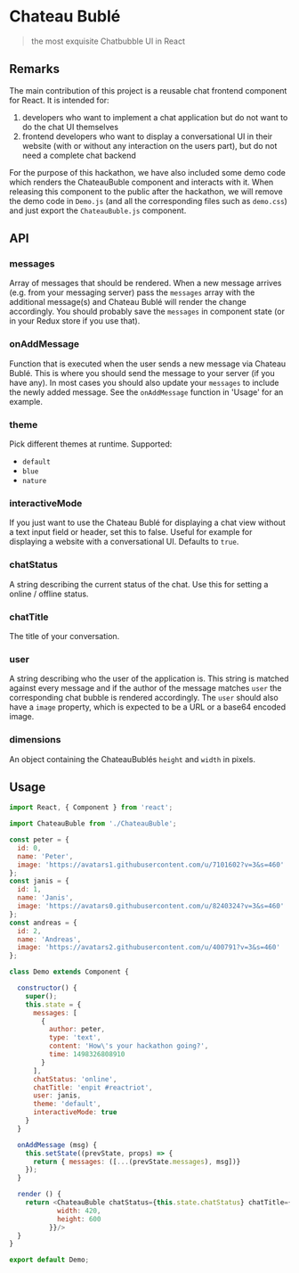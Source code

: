 # Chateau Bublé

> the most exquisite Chatbubble UI in React

## Remarks

The main contribution of this project is a reusable chat frontend component for React. It is intended for:

1. developers who want to implement a chat application but do not want to do the chat UI themselves
2. frontend developers who want to display a conversational UI in their website (with or without any interaction on the users part), but do not need a complete chat backend

For the purpose of this hackathon, we have also included some demo code which renders the ChateauBuble component and interacts with it. When releasing this component to the public after the hackathon, we will remove the demo code in `Demo.js` (and all the corresponding files such as `demo.css`) and just export the `ChateauBuble.js` component.

## API

### messages

Array of messages that should be rendered. When a new message arrives (e.g. from your messaging server) pass the `messages` array with the additional message(s) and Chateau Bublé will render the change accordingly. You should probably save the `messages` in component state (or in your Redux store if you use that).

### onAddMessage

Function that is executed when the user sends a new message via Chateau Bublé. This is where you should send the message to your server (if you have any). In most cases you should also update your `messages` to include the newly added message. See the `onAddMessage` function in 'Usage' for an example.

### theme

Pick different themes at runtime. Supported:

* `default`
* `blue`
* `nature`

### interactiveMode

If you just want to use the Chateau Bublé for displaying a chat view without a text input field or header, set this to false. Useful for example for displaying a website with a conversational UI. Defaults to `true`.

### chatStatus

A string describing the current status of the chat. Use this for setting a online / offline status.

### chatTitle

The title of your conversation.

### user

A string describing who the user of the application is. This string is matched against every message and if the author of the message matches `user` the corresponding chat bubble is rendered accordingly. The `user` should also have a `image` property, which is expected to be a URL or a base64 encoded image.

### dimensions

An object containing the ChateauBublés `height` and `width` in pixels.

## Usage

``` js
import React, { Component } from 'react';

import ChateauBuble from './ChateauBuble';

const peter = {
  id: 0,
  name: 'Peter',
  image: 'https://avatars1.githubusercontent.com/u/7101602?v=3&s=460'
};
const janis = {
  id: 1,
  name: 'Janis',
  image: 'https://avatars0.githubusercontent.com/u/8240324?v=3&s=460'
};
const andreas = {
  id: 2,
  name: 'Andreas',
  image: 'https://avatars2.githubusercontent.com/u/400791?v=3&s=460'
};

class Demo extends Component {

  constructor() {
    super();
    this.state = {
      messages: [
        {
          author: peter,
          type: 'text',
          content: 'How\'s your hackathon going?',
          time: 1498326808910
        }
      ],
      chatStatus: 'online',
      chatTitle: 'enpit #reactriot',
      user: janis,
      theme: 'default',
      interactiveMode: true
    }
  }

  onAddMessage (msg) {
    this.setState((prevState, props) => {
      return { messages: ([...(prevState.messages), msg])}
    });
  }

  render () {
    return <ChateauBuble chatStatus={this.state.chatStatus} chatTitle={this.state.chatTitle} messages={this.state.messages} onAddMessage={(msg) => this.onAddMessage(msg)} theme={this.state.theme} user={this.state.user} interactiveMode={this.state.interactiveMode} dimensions={{
            width: 420,
            height: 600
          }}/>
  }
}

export default Demo;
```
